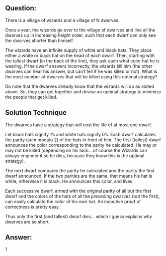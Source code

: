 ## Question:
There is a village of wizards and a village of N dwarves.

Once a year, the wizards go over to the village of dwarves and line all the dwarves up in increasing height order, such that each dwarf can only see the dwarves shorter than himself.

The wizards have an infinite supply of white and black hats. They place either a white or black hat on the head of each dwarf. Then, starting with the tallest dwarf (in the back of the line), they ask each what color hat he is wearing. If the dwarf answers incorrectly, the wizards kill him (the other dwarves can hear his answer, but can’t tell if he was killed or not). What is the most number of dwarves that will be killed using this optimal strategy?

Do note that the dwarves already know that the wizards will do as stated above. So, they can get together and devise an optimal strategy to minimize the people that get killed.

## Solution Technique

The dwarves have a strategy that will cost the life of at most one dwarf.

Let black hats signify 1’s and white hats signify 0’s. Each dwarf calculates the parity (sum modulo 2) of the hats in front of him. The first (tallest) dwarf announces the color corresponding to the parity he calculated. He may or may not be killed (depending on his luck… of course the Wizards can always engineer it so he dies, because they know this is the optimal strategy).

The next dwarf compares the parity he calculated and the parity the first dwarf announced. If the two parities are the same, that means his hat is white, otherwise it is black. He announces this color, and lives.

Each successive dwarf, armed with the original parity of all but the first dwarf and the colors of the hats of all the preceding dwarves (but the first), can easily calculate the color of his own hat. An inductive proof of correctness is pretty easy.

Thus only the first (and tallest) dwarf dies… which I guess explains why dwarves are so short.

## Answer:

1
